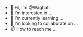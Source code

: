 - 👋 Hi, I’m @Waghati
- 👀 I’m interested in ...
- 🌱 I’m currently learning ...
- 💞️ I’m looking to collaborate on ...
- 📫 How to reach me ...

<!---
Waghati/Waghati is a ✨ special ✨ repository because its `README.md` (this file) appears on your GitHub profile.
You can click the Preview link to take a look at your changes.
--->
